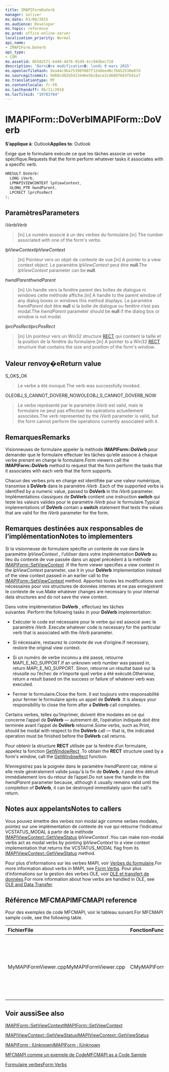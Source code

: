 ```yaml
---
title: IMAPIFormDoVerb
manager: soliver
ms.date: 03/09/2015
ms.audience: Developer
ms.topic: reference
ms.prod: office-online-server
localization_priority: Normal
api_name:
- IMAPIForm.DoVerb
api_type:
- COM
ms.assetid: 8b582571-b448-4476-91d9-4cc94dbec710
description: 'Derni�re modification�: lundi 9 mars 2015'
ms.openlocfilehash: 9ea44c9ba75390f06ff12ddeed0c7b652538e07d
ms.sourcegitcommit: 9d60cd82b5413446e5bc8ace2cd689f683fb41a7
ms.translationtype: MT
ms.contentlocale: fr-FR
ms.lasthandoff: 06/11/2018
ms.locfileid: "19783784"
---
```

# <a name="imapiformdoverb"></a><span data-ttu-id="1bb2c-103">IMAPIForm::DoVerb</span><span class="sxs-lookup"><span data-stu-id="1bb2c-103">IMAPIForm::DoVerb</span></span>

  
  
<span data-ttu-id="1bb2c-104">**S’applique à**: Outlook</span><span class="sxs-lookup"><span data-stu-id="1bb2c-104">**Applies to**: Outlook</span></span> 
  
<span data-ttu-id="1bb2c-105">Exige que le formulaire exécute ce que les tâches associe un verbe spécifique.</span><span class="sxs-lookup"><span data-stu-id="1bb2c-105">Requests that the form perform whatever tasks it associates with a specific verb.</span></span>
  
```cpp
HRESULT DoVerb(
  LONG iVerb,
  LPMAPIVIEWCONTEXT lpViewContext,
  ULONG_PTR hwndParent,
  LPCRECT lprcPosRect
);
```

## <a name="parameters"></a><span data-ttu-id="1bb2c-106">Paramètres</span><span class="sxs-lookup"><span data-stu-id="1bb2c-106">Parameters</span></span>

 <span data-ttu-id="1bb2c-107">_iVerb_</span><span class="sxs-lookup"><span data-stu-id="1bb2c-107">_iVerb_</span></span>
  
> <span data-ttu-id="1bb2c-108">[in] Le numéro associé à un des verbes du formulaire.</span><span class="sxs-lookup"><span data-stu-id="1bb2c-108">[in] The number associated with one of the form's verbs.</span></span>
    
 <span data-ttu-id="1bb2c-109">_lpViewContext_</span><span class="sxs-lookup"><span data-stu-id="1bb2c-109">_lpViewContext_</span></span>
  
> <span data-ttu-id="1bb2c-110">[in] Pointeur vers un objet de contexte de vue.</span><span class="sxs-lookup"><span data-stu-id="1bb2c-110">[in] A pointer to a view context object.</span></span> <span data-ttu-id="1bb2c-111">Le paramètre _lpViewContext_ peut être **null**.</span><span class="sxs-lookup"><span data-stu-id="1bb2c-111">The  _lpViewContext_ parameter can be **null**.</span></span>
    
 <span data-ttu-id="1bb2c-112">_hwndParent_</span><span class="sxs-lookup"><span data-stu-id="1bb2c-112">_hwndParent_</span></span>
  
> <span data-ttu-id="1bb2c-113">[in] Un handle vers la fenêtre parent des boîtes de dialogue ni windows cette méthode affiche.</span><span class="sxs-lookup"><span data-stu-id="1bb2c-113">[in] A handle to the parent window of any dialog boxes or windows this method displays.</span></span> <span data-ttu-id="1bb2c-114">Le paramètre _hwndParent_ doit être **null** si la boîte de dialogue ou fenêtre n’est pas modal.</span><span class="sxs-lookup"><span data-stu-id="1bb2c-114">The  _hwndParent_ parameter should be **null** if the dialog box or window is not modal.</span></span> 
    
 <span data-ttu-id="1bb2c-115">_lprcPosRect_</span><span class="sxs-lookup"><span data-stu-id="1bb2c-115">_lprcPosRect_</span></span>
  
> <span data-ttu-id="1bb2c-116">[in] Un pointeur vers un Win32 structure [RECT](http://msdn.microsoft.com/fr-fr/library/dd162897%28VS.85%29.aspx) qui contient la taille et la position de la fenêtre du formulaire.</span><span class="sxs-lookup"><span data-stu-id="1bb2c-116">[in] A pointer to a Win32 [RECT](http://msdn.microsoft.com/fr-fr/library/dd162897%28VS.85%29.aspx) structure that contains the size and position of the form's window.</span></span> 
    
## <a name="return-value"></a><span data-ttu-id="1bb2c-117">Valeur renvoy�e</span><span class="sxs-lookup"><span data-stu-id="1bb2c-117">Return value</span></span>

<span data-ttu-id="1bb2c-118">S_OK</span><span class="sxs-lookup"><span data-stu-id="1bb2c-118">S_OK</span></span> 
  
> <span data-ttu-id="1bb2c-119">Le verbe a été invoqué.</span><span class="sxs-lookup"><span data-stu-id="1bb2c-119">The verb was successfully invoked.</span></span>
    
<span data-ttu-id="1bb2c-120">OLEOBJ_S_CANNOT_DOVERB_NOW</span><span class="sxs-lookup"><span data-stu-id="1bb2c-120">OLEOBJ_S_CANNOT_DOVERB_NOW</span></span> 
  
> <span data-ttu-id="1bb2c-121">Le verbe représenté par le paramètre _iVerb_ est valid, mais le formulaire ne peut pas effectuer les opérations actuellement associées.</span><span class="sxs-lookup"><span data-stu-id="1bb2c-121">The verb represented by the  _iVerb_ parameter is valid, but the form cannot perform the operations currently associated with it.</span></span> 
    
## <a name="remarks"></a><span data-ttu-id="1bb2c-122">Remarques</span><span class="sxs-lookup"><span data-stu-id="1bb2c-122">Remarks</span></span>

<span data-ttu-id="1bb2c-123">Visionneuses de formulaire appeler la méthode **IMAPIForm::DoVerb** pour demander que le formulaire effectuer les tâches qu’elle associe à chaque verbe prenant en charge le formulaire.</span><span class="sxs-lookup"><span data-stu-id="1bb2c-123">Form viewers call the **IMAPIForm::DoVerb** method to request that the form perform the tasks that it associates with each verb that the form supports.</span></span> 
  
<span data-ttu-id="1bb2c-124">Chacun des verbes pris en charge est identifiée par une valeur numérique, transmise à **DoVerb** dans le paramètre _iVerb_ .</span><span class="sxs-lookup"><span data-stu-id="1bb2c-124">Each of the supported verbs is identified by a numeric value, passed to **DoVerb** in the  _iVerb_ parameter.</span></span> <span data-ttu-id="1bb2c-125">Implémentations classiques de **DoVerb** contient une instruction **switch** qui teste les valeurs valides pour le paramètre _iVerb_ pour le formulaire.</span><span class="sxs-lookup"><span data-stu-id="1bb2c-125">Typical implementations of **DoVerb** contain a **switch** statement that tests the values that are valid for the  _iVerb_ parameter for the form.</span></span> 
  
## <a name="notes-to-implementers"></a><span data-ttu-id="1bb2c-126">Remarques destinées aux responsables de l’implémentation</span><span class="sxs-lookup"><span data-stu-id="1bb2c-126">Notes to implementers</span></span>

<span data-ttu-id="1bb2c-127">Si la visionneuse de formulaire spécifie un contexte de vue dans le paramètre _lpViewContext_ , l’utiliser dans votre implémentation **DoVerb** au lieu du contexte de vue passée dans un appel précédent à la méthode [IMAPIForm::SetViewContext](imapiform-setviewcontext.md) .</span><span class="sxs-lookup"><span data-stu-id="1bb2c-127">If the form viewer specifies a view context in the  _lpViewContext_ parameter, use it in your **DoVerb** implementation instead of the view context passed in an earlier call to the [IMAPIForm::SetViewContext](imapiform-setviewcontext.md) method.</span></span> <span data-ttu-id="1bb2c-128">Apportez toutes les modifications sont nécessaires pour vos structures de données internes et ne pas enregistrent le contexte de vue.</span><span class="sxs-lookup"><span data-stu-id="1bb2c-128">Make whatever changes are necessary to your internal data structures and do not save the view context.</span></span> 
  
<span data-ttu-id="1bb2c-129">Dans votre implémentation **DoVerb** , effectuez les tâches suivantes :</span><span class="sxs-lookup"><span data-stu-id="1bb2c-129">Perform the following tasks in your **DoVerb** implementation:</span></span> 
  
- <span data-ttu-id="1bb2c-130">Exécuter le code est nécessaire pour le verbe qui est associé avec le paramètre _iVerb_ .</span><span class="sxs-lookup"><span data-stu-id="1bb2c-130">Execute whatever code is necessary for the particular verb that is associated with the  _iVerb_ parameter.</span></span> 
    
- <span data-ttu-id="1bb2c-131">Si nécessaire, restaurez le contexte de vue d’origine.</span><span class="sxs-lookup"><span data-stu-id="1bb2c-131">If necessary, restore the original view context.</span></span>
    
- <span data-ttu-id="1bb2c-132">Si un numéro de verbe inconnu a été passé, retourne MAPI_E_NO_SUPPORT.</span><span class="sxs-lookup"><span data-stu-id="1bb2c-132">If an unknown verb number was passed in, return MAPI_E_NO_SUPPORT.</span></span> <span data-ttu-id="1bb2c-133">Sinon, retourne un résultat basé sur la réussite ou l’échec de n’importe quel verbe a été exécuté.</span><span class="sxs-lookup"><span data-stu-id="1bb2c-133">Otherwise, return a result based on the success or failure of whatever verb was executed.</span></span>
    
- <span data-ttu-id="1bb2c-134">Fermer le formulaire.</span><span class="sxs-lookup"><span data-stu-id="1bb2c-134">Close the form.</span></span> <span data-ttu-id="1bb2c-135">Il est toujours votre responsabilité pour fermer le formulaire après un appel de **DoVerb** .</span><span class="sxs-lookup"><span data-stu-id="1bb2c-135">It is always your responsibility to close the form after a **DoVerb** call completes.</span></span> 
    
<span data-ttu-id="1bb2c-136">Certains verbes, telles qu’Imprimer, doivent être modales en ce qui concerne l’appel de **DoVerb** — autrement dit, l’opération indiquée doit être terminée avant l’appel de **DoVerb** retourné.</span><span class="sxs-lookup"><span data-stu-id="1bb2c-136">Some verbs, such as Print, should be modal with respect to the **DoVerb** call — that is, the indicated operation must be finished before the **DoVerb** call returns.</span></span> 
  
<span data-ttu-id="1bb2c-137">Pour obtenir la structure **RECT** utilisée par la fenêtre d’un formulaire, appelez la fonction [GetWindowRect](http://msdn.microsoft.com/fr-fr/library/ms633519) .</span><span class="sxs-lookup"><span data-stu-id="1bb2c-137">To obtain the **RECT** structure used by a form's window, call the [GetWindowRect](http://msdn.microsoft.com/fr-fr/library/ms633519) function.</span></span> 
  
<span data-ttu-id="1bb2c-138">N’enregistrez pas la poignée dans le paramètre _hwndParent_ car, même si elle reste généralement valide jusqu'à la fin de **DoVerb**, il peut être détruit immédiatement lors du retour de l’appel.</span><span class="sxs-lookup"><span data-stu-id="1bb2c-138">Do not save the handle in the  _hwndParent_ parameter because, although it usually remains valid until the completion of **DoVerb**, it can be destroyed immediately upon the call's return.</span></span>
  
## <a name="notes-to-callers"></a><span data-ttu-id="1bb2c-139">Notes aux appelants</span><span class="sxs-lookup"><span data-stu-id="1bb2c-139">Notes to callers</span></span>

<span data-ttu-id="1bb2c-140">Vous pouvez émettre des verbes non modal agir comme verbes modales, pointez sur une implémentation de contexte de vue qui retourne l’indicateur VCSTATUS_MODAL à partir de la méthode [IMAPIViewContext::GetViewStatus](imapiviewcontext-getviewstatus.md) _lpViewContext_ .</span><span class="sxs-lookup"><span data-stu-id="1bb2c-140">You can make non-modal verbs act as modal verbs by pointing  _lpViewContext_ to a view context implementation that returns the VCSTATUS_MODAL flag from its [IMAPIViewContext::GetViewStatus](imapiviewcontext-getviewstatus.md) method.</span></span> 
  
<span data-ttu-id="1bb2c-141">Pour plus d’informations sur les verbes MAPI, voir [Verbes du formulaire](form-verbs.md).</span><span class="sxs-lookup"><span data-stu-id="1bb2c-141">For more information about verbs in MAPI, see [Form Verbs](form-verbs.md).</span></span> <span data-ttu-id="1bb2c-142">Pour plus d’informations sur la gestion des verbes OLE, voir [OLE et transfert de données](http://msdn.microsoft.com/fr-fr/library/ms693425%28VS.85%29.aspx).</span><span class="sxs-lookup"><span data-stu-id="1bb2c-142">For more information about how verbs are handled in OLE, see [OLE and Data Transfer](http://msdn.microsoft.com/fr-fr/library/ms693425%28VS.85%29.aspx).</span></span>
  
## <a name="mfcmapi-reference"></a><span data-ttu-id="1bb2c-143">Référence MFCMAPI</span><span class="sxs-lookup"><span data-stu-id="1bb2c-143">MFCMAPI reference</span></span>

<span data-ttu-id="1bb2c-144">Pour des exemples de code MFCMAPI, voir le tableau suivant.</span><span class="sxs-lookup"><span data-stu-id="1bb2c-144">For MFCMAPI sample code, see the following table.</span></span>
  
|<span data-ttu-id="1bb2c-145">**Fichier**</span><span class="sxs-lookup"><span data-stu-id="1bb2c-145">**File**</span></span>|<span data-ttu-id="1bb2c-146">**Fonction**</span><span class="sxs-lookup"><span data-stu-id="1bb2c-146">**Function**</span></span>|<span data-ttu-id="1bb2c-147">**Commentaire**</span><span class="sxs-lookup"><span data-stu-id="1bb2c-147">**Comment**</span></span>|
|:-----|:-----|:-----|
|<span data-ttu-id="1bb2c-148">MyMAPIFormViewer.cpp</span><span class="sxs-lookup"><span data-stu-id="1bb2c-148">MyMAPIFormViewer.cpp</span></span>  <br/> |<span data-ttu-id="1bb2c-149">CMyMAPIFormViewer::CallDoVerb</span><span class="sxs-lookup"><span data-stu-id="1bb2c-149">CMyMAPIFormViewer::CallDoVerb</span></span>  <br/> |<span data-ttu-id="1bb2c-150">MFCMAPI utilise la méthode **IMAPIForm::DoVerb** pour appeler un verbe sur un formulaire.</span><span class="sxs-lookup"><span data-stu-id="1bb2c-150">MFCMAPI uses the **IMAPIForm::DoVerb** method to invoke a verb on a form.</span></span>  <br/> |
   
## <a name="see-also"></a><span data-ttu-id="1bb2c-151">Voir aussi</span><span class="sxs-lookup"><span data-stu-id="1bb2c-151">See also</span></span>



[<span data-ttu-id="1bb2c-152">IMAPIForm::SetViewContext</span><span class="sxs-lookup"><span data-stu-id="1bb2c-152">IMAPIForm::SetViewContext</span></span>](imapiform-setviewcontext.md)
  
[<span data-ttu-id="1bb2c-153">IMAPIViewContext::GetViewStatus</span><span class="sxs-lookup"><span data-stu-id="1bb2c-153">IMAPIViewContext::GetViewStatus</span></span>](imapiviewcontext-getviewstatus.md)
  
[<span data-ttu-id="1bb2c-154">IMAPIForm : IUnknown</span><span class="sxs-lookup"><span data-stu-id="1bb2c-154">IMAPIForm : IUnknown</span></span>](imapiformiunknown.md)


[<span data-ttu-id="1bb2c-155">MFCMAPI comme un exemple de Code</span><span class="sxs-lookup"><span data-stu-id="1bb2c-155">MFCMAPI as a Code Sample</span></span>](mfcmapi-as-a-code-sample.md)
  
[<span data-ttu-id="1bb2c-156">Formulaire verbes</span><span class="sxs-lookup"><span data-stu-id="1bb2c-156">Form Verbs</span></span>](form-verbs.md)

